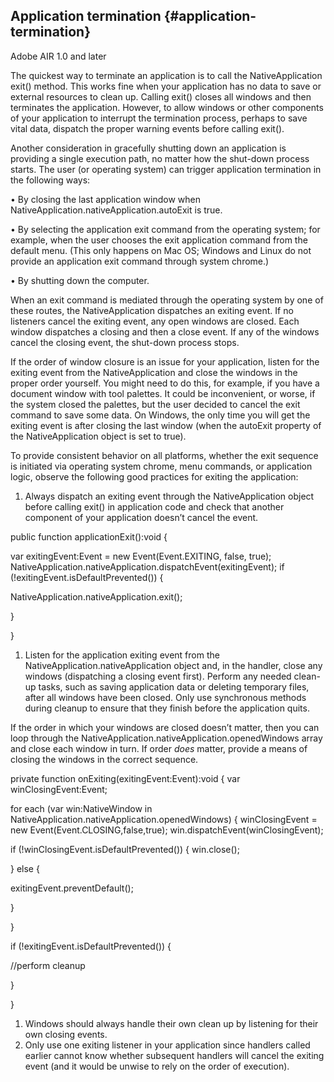 ## Application termination {#application-termination}

Adobe AIR 1.0 and later

The quickest way to terminate an application is to call the NativeApplication exit() method. This works fine when your application has no data to save or external resources to clean up. Calling exit() closes all windows and then terminates the application. However, to allow windows or other components of your application to interrupt the termination process, perhaps to save vital data, dispatch the proper warning events before calling exit().

Another consideration in gracefully shutting down an application is providing a single execution path, no matter how the shut-down process starts. The user (or operating system) can trigger application termination in the following ways:

• By closing the last application window when NativeApplication.nativeApplication.autoExit is true.

• By selecting the application exit command from the operating system; for example, when the user chooses the exit application command from the default menu. (This only happens on Mac OS; Windows and Linux do not provide an application exit command through system chrome.)

• By shutting down the computer.

When an exit command is mediated through the operating system by one of these routes, the NativeApplication dispatches an exiting event. If no listeners cancel the exiting event, any open windows are closed. Each window dispatches a closing and then a close event. If any of the windows cancel the closing event, the shut-down process stops.

If the order of window closure is an issue for your application, listen for the exiting event from the NativeApplication and close the windows in the proper order yourself. You might need to do this, for example, if you have a document window with tool palettes. It could be inconvenient, or worse, if the system closed the palettes, but the user decided to cancel the exit command to save some data. On Windows, the only time you will get the exiting event is after closing the last window (when the autoExit property of the NativeApplication object is set to true).

To provide consistent behavior on all platforms, whether the exit sequence is initiated via operating system chrome, menu commands, or application logic, observe the following good practices for exiting the application:

1.  Always dispatch an exiting event through the NativeApplication object before calling exit() in application code and check that another component of your application doesn’t cancel the event.

public function applicationExit():void {

var exitingEvent:Event = new Event(Event.EXITING, false, true); NativeApplication.nativeApplication.dispatchEvent(exitingEvent); if (!exitingEvent.isDefaultPrevented()) {

NativeApplication.nativeApplication.exit();

}

}

1.  Listen for the application exiting event from the NativeApplication.nativeApplication object and, in the handler, close any windows (dispatching a closing event first). Perform any needed clean-up tasks, such as saving application data or deleting temporary files, after all windows have been closed. Only use synchronous methods during cleanup to ensure that they finish before the application quits.

If the order in which your windows are closed doesn’t matter, then you can loop through the NativeApplication.nativeApplication.openedWindows array and close each window in turn. If order _does_ matter, provide a means of closing the windows in the correct sequence.

private function onExiting(exitingEvent:Event):void { var winClosingEvent:Event;

for each (var win:NativeWindow in NativeApplication.nativeApplication.openedWindows) { winClosingEvent = new Event(Event.CLOSING,false,true); win.dispatchEvent(winClosingEvent);

if (!winClosingEvent.isDefaultPrevented()) { win.close();

} else {

exitingEvent.preventDefault();

}

}

if (!exitingEvent.isDefaultPrevented()) {

//perform cleanup

}

}

1.  Windows should always handle their own clean up by listening for their own closing events.
2.  Only use one exiting listener in your application since handlers called earlier cannot know whether subsequent handlers will cancel the exiting event (and it would be unwise to rely on the order of execution).